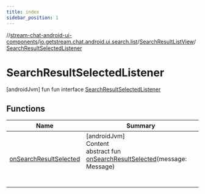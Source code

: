```yaml
---
title: index
sidebar_position: 1
---
```

//[stream-chat-android-ui-components](../../../../index.md)/[io.getstream.chat.android.ui.search.list](../../index.md)/[SearchResultListView](../index.md)/[SearchResultSelectedListener](index.md)



# SearchResultSelectedListener  
 [androidJvm] fun fun interface [SearchResultSelectedListener](index.md)   


## Functions  
  
|  Name |  Summary | 
|---|---|
| <a name="io.getstream.chat.android.ui.search.list/SearchResultListView.SearchResultSelectedListener/onSearchResultSelected/#io.getstream.chat.android.client.models.Message/PointingToDeclaration/"></a>[onSearchResultSelected](onSearchResultSelected.md)| <a name="io.getstream.chat.android.ui.search.list/SearchResultListView.SearchResultSelectedListener/onSearchResultSelected/#io.getstream.chat.android.client.models.Message/PointingToDeclaration/"></a>[androidJvm]  <br/>Content  <br/>abstract fun [onSearchResultSelected](onSearchResultSelected.md)(message: Message)  <br/><br/><br/>|

